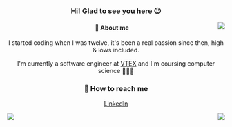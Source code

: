<div align="center">
  
<h3>Hi! Glad to see you here 😉</h3>
<img src="https://github.com/lcrmj/lcrmj/blob/master/23wE.gif?raw=true" align="right"/>

#### 🔎 About me
I started coding when I was twelve, it's been a real passion since then, high & lows included.

I'm currently a software engineer at [VTEX](https://vtex.com/) and I'm coursing computer science 👨🏻‍💻

### 📱 How to reach me
[LinkedIn](https://www.linkedin.com/in/lcrmj/)

</div>
<img src="https://github-readme-stats.vercel.app/api/top-langs?username=lcrmj&show_icons=true&theme=radical&count_private=true&show_icons=true" align="right"/>
<img src="https://github-readme-stats.vercel.app/api?username=lcrmj&show_icons=true&theme=radical&count_private=true&show_icons=true"/>
